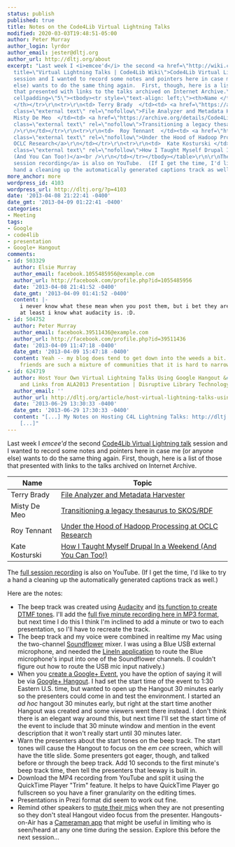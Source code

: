 ```yaml
---
status: publish
published: true
title: Notes on the Code4Lib Virtual Lightning Talks
modified: 2020-03-03T19:48:51-05:00
author: Peter Murray
author_login: lyrdor
author_email: jester@dltj.org
author_url: http://dltj.org/about
excerpt: "Last week I <i>emcee'd</i> the second <a href=\"http://wiki.code4lib.org/index.php/Virtual_Lightning_Talks\"
  title=\"Virtual Lightning Talks | Code4Lib Wiki\">Code4Lib Virtual Lightning talk</a>
  session and I wanted to record some notes and pointers here in case me (or anyone
  else) wants to do the same thing again.  First, though, here is a list of those
  that presented with links to the talks archived on Internet Archive.\r\n\r\n<table
  cellpadding=\"5\"><tbody><tr style=\"text-align: left;\"><th>Name </th><th> Topic
  </th></tr>\r\n<tr>\r\n<td> Terry Brady  </td><td> <a href=\"https://archive.org/details/Code4LibLightningTalksApr2013TerryBrady\"
  class=\"external text\" rel=\"nofollow\">File Analyzer and Metadata Harvester</a>\r\n</td></tr>\r\n<tr>\r\n<td>
  Misty De Meo  </td><td> <a href=\"https://archive.org/details/Code4LibLightningTalksApr2013MistyDeMeo\"
  class=\"external text\" rel=\"nofollow\">Transitioning a legacy thesaurus to SKOS/RDF</a><br
  />\r\n</td></tr>\r\n<tr>\r\n<td>  Roy Tennant  </td><td> <a href=\"https://archive.org/details/Code4LibLightningTalksApr2013RoyTennant\"
  class=\"external text\" rel=\"nofollow\">Under the Hood of Hadoop Processing at
  OCLC Research</a>\r\n</td></tr>\r\n<tr>\r\n<td>  Kate Kosturski </td><td> <a href=\"https://archive.org/details/Code4LibLightningTalksApr2013KateKosturski\"
  class=\"external text\" rel=\"nofollow\">How I Taught Myself Drupal In a Weekend
  (And You Can Too!)</a><br />\r\n</td></tr></tbody></table>\r\n\r\nThe <a href=\"https://www.youtube.com/watch?v=JvsKCDQx9Uo\">full
  session recording</a> is also on YouTube.  (If I get the time, I'd like to try a
  hand a cleaning up the automatically generated captions track as well.)\r\n"
more_anchor: more
wordpress_id: 4103
wordpress_url: http://dltj.org/?p=4103
date: '2013-04-08 21:22:41 -0400'
date_gmt: '2013-04-09 01:22:41 -0400'
categories:
- Meeting
tags:
- Google
- code4lib
- presentation
- Google+ Hangout
comments:
- id: 503329
  author: Elsie Murray
  author_email: facebook.1055485956@example.com
  author_url: http://facebook.com/profile.php?id=1055485956
  date: '2013-04-08 21:41:52 -0400'
  date_gmt: '2013-04-09 01:41:52 -0400'
  content: |-
    i never know what these mean when you post them, but i bet they are really cool!
    at least i know what audacity is. :D.
- id: 504752
  author: Peter Murray
  author_email: facebook.39511436@example.com
  author_url: http://facebook.com/profile.php?id=39511436
  date: '2013-04-09 11:47:18 -0400'
  date_gmt: '2013-04-09 15:47:18 -0400'
  content: Yeah -- my blog does tend to get down into the weeds a bit.  My Facebook
    friends are such a mixture of communities that it is hard to narrow stuff down...
- id: 624719
  author: Host Your Own Virtual Lightning Talks Using Google Hangout &#8212; Slides
    and Links from ALA2013 Presentation | Disruptive Library Technology Jester
  author_email: ''
  author_url: http://dltj.org/article/host-virtual-lightning-talks-using-google-hangout/
  date: '2013-06-29 13:30:33 -0400'
  date_gmt: '2013-06-29 17:30:33 -0400'
  content: "[...] My Notes on Hosting C4L Lightning Talks: http://dltj.org/article/c4l-virtual-lightning-talk-notes/
    [...]"
---
```

Last week I _emcee'd_ the second [Code4Lib Virtual Lightning talk](http://wiki.code4lib.org/index.php/Virtual_Lightning_Talks) session and I wanted to record some notes and pointers here in case me (or anyone else) wants to do the same thing again. 
First, though, here is a list of those that presented with links to the talks archived on Internet Archive.

| Name     | Topic   |
|----------|-------------|
| Terry Brady | [File Analyzer and Metadata Harvester](https://archive.org/details/Code4LibLightningTalksApr2013TerryBrady) |
| Misty De Meo | [Transitioning a legacy thesaurus to SKOS/RDF](https://archive.org/details/Code4LibLightningTalksApr2013MistyDeMeo) |
| Roy Tennant | [Under the Hood of Hadoop Processing at OCLC Research](https://archive.org/details/Code4LibLightningTalksApr2013RoyTennant) | 
| Kate Kosturski | [How I Taught Myself Drupal In a Weekend (And You Can Too!)](https://archive.org/details/Code4LibLightningTalksApr2013KateKosturski) |

The [full session recording](https://www.youtube.com/watch?v=JvsKCDQx9Uo) is also on YouTube. 
(If I get the time, I'd like to try a hand a cleaning up the automatically generated captions track as well.)  

Here are the notes:

* The beep track was created using [Audacity](http://audacity.sourceforge.net/) and [its function to create DTMF tones](http://manual.audacityteam.org/man/Generate_Menu#dtmf). I'll add the [full five minute recording here in MP3 format](https://dltj.org/wp-content/uploads/2013/04/Code4Lib-Virtual-Lightning-Talks-audio-track.mp3), but next time I do this I think I'm inclined to add a minute or two to each presentation, so I'll have to recreate the track.
* The beep track and my voice were combined in realtime my Mac using the two-channel [Soundflower](http://cycling74.com/products/soundflower/) mixer. I was using a Blue USB external microphone, and needed the [LineIn application](http://www.rogueamoeba.com/freebies/) to route the Blue microphone's input into one of the Soundflower channels. (I couldn't figure out how to route the USB mic input natively.)
* When you [create a Google+ Event](https://www.google.com/+/learnmore/events/), you have the option of saying it will be via [Google+ Hangout](https://www.google.com/+/learnmore/hangouts/). I had set the start time of the event to 1:30 Eastern U.S. time, but wanted to open up the Hangout 30 minutes early so the presenters could come in and test the environment. I started an _ad hoc_ hangout 30 minutes early, but right at the start time another Hangout was created and some viewers went there instead. I don't think there is an elegant way around this, but next time I'll set the start time of the event to include that 30 minute window and mention in the event description that it won't really start until 30 minutes later.
* Warn the presenters about the start tones on the beep track. The start tones will cause the Hangout to focus on the _em cee_ screen, which will have the title slide. Some presenters got eager, though, and talked before or through the beep track. Add 10 seconds to the first minute's beep track time, then tell the presenters that leeway is built in.
* Download the MP4 recording from YouTube and split it using the QuickTime Player "Trim" feature. It helps to have QuickTime Player go fullscreen so you have a finer granularity on the editing times.
* Presentations in Prezi format did seem to work out fine.
* Remind other speakers to [mute their mics](https://support.google.com/plus/answer/1254313?hl=en&ref_topic=3008153) when they are not presenting so they don't steal Hangout video focus from the presenter. Hangouts-on-Air has a [Cameraman app](https://support.google.com/plus/answer/2660854?hl=en&ref_topic=2553242) that might be useful in limiting who is seen/heard at any one time during the session. Explore this before the next session...
